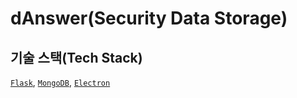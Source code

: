 # dAnswer(Security Data Storage)

## 기술 스택(Tech Stack)
[`Flask`](https://flask.palletsprojects.com/en/2.0.x/), [`MongoDB`](https://www.mongodb.com/), [`Electron`](https://www.electronjs.org/)
